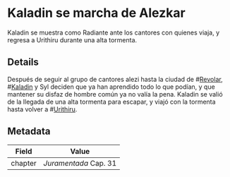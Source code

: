 # Kaladin se marcha de Alezkar
Kaladin se muestra como Radiante ante los cantores con quienes viaja, y regresa a Urithiru durante una alta tormenta.

## Details
Después de seguir al grupo de cantores alezi hasta la ciudad de #[Revolar](locations/revolar), #[Kaladin](characters/kaladin) y Syl deciden que ya han aprendido todo lo que podían, y que mantener su disfaz de hombre común ya no valía la pena. Kaladin se valió de la llegada de una alta tormenta para escapar, y viajó con la tormenta hasta volver a #[Urithiru](locations/urithiru).

## Metadata
| Field | Value |
| ----- | ----- |
| chapter | *Juramentada* Cap. 31 |
